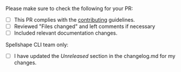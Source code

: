 Please make sure to check the following for your PR:

- [ ] This PR complies with the [contributing](../../contributing.md) guidelines.
- [ ] Reviewed "Files changed" and left comments if necessary
- [ ] Included relevant documentation changes.

Spellshape CLI team only:

- [ ] I have updated the _Unreleased_ section in the changelog.md for my changes.

